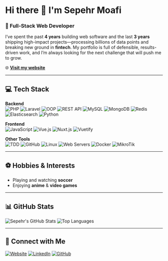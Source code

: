 # Hi there 👋 I'm Sepehr Moafi

### 🚀 Full-Stack Web Developer  
I’ve spent the past **4 years** building web software and the last **3 years** shipping high-impact projects—processing billions of data points and breaking new ground in **fintech**. My portfolio is full of defensible, results-driven work, and I’m always looking for the next challenge that will push me to grow.

🌐 **[Visit my website](https://sepehrmoafi.com/)**

---

## 💻 Tech Stack

**Backend**  
![PHP](https://img.shields.io/badge/PHP-777BB4?style=for-the-badge&logo=php&logoColor=white)
![Laravel](https://img.shields.io/badge/Laravel-FF2D20?style=for-the-badge&logo=laravel&logoColor=white)
![OOP](https://img.shields.io/badge/OOP-007396?style=for-the-badge)
![REST API](https://img.shields.io/badge/REST%20API-0078D7?style=for-the-badge)
![MySQL](https://img.shields.io/badge/MySQL-4479A1?style=for-the-badge&logo=mysql&logoColor=white)
![MongoDB](https://img.shields.io/badge/MongoDB-47A248?style=for-the-badge&logo=mongodb&logoColor=white)
![Redis](https://img.shields.io/badge/Redis-DC382D?style=for-the-badge&logo=redis&logoColor=white)
![Elasticsearch](https://img.shields.io/badge/Elasticsearch-005571?style=for-the-badge&logo=elasticsearch&logoColor=white)
![Python](https://img.shields.io/badge/Python-3776AB?style=for-the-badge&logo=python&logoColor=white)

**Frontend**  
![JavaScript](https://img.shields.io/badge/JavaScript-F7DF1E?style=for-the-badge&logo=javascript&logoColor=black)
![Vue.js](https://img.shields.io/badge/Vue.js-4FC08D?style=for-the-badge&logo=vue.js&logoColor=white)
![Nuxt.js](https://img.shields.io/badge/Nuxt.js-00DC82?style=for-the-badge&logo=nuxt.js&logoColor=white)
![Vuetify](https://img.shields.io/badge/Vuetify-1867C0?style=for-the-badge&logo=vuetify&logoColor=white)

**Other Tools**  
![TDD](https://img.shields.io/badge/TDD-blue?style=for-the-badge)
![GitHub](https://img.shields.io/badge/GitHub-181717?style=for-the-badge&logo=github&logoColor=white)
![Linux](https://img.shields.io/badge/Linux-FCC624?style=for-the-badge&logo=linux&logoColor=black)
![Web Servers](https://img.shields.io/badge/Web%20Servers-4285F4?style=for-the-badge)
![Docker](https://img.shields.io/badge/Docker-2496ED?style=for-the-badge&logo=docker&logoColor=white)
![MikroTik](https://img.shields.io/badge/MikroTik-DD1B16?style=for-the-badge)

---

## ⚽ Hobbies & Interests
- Playing and watching **soccer**
- Enjoying **anime** & **video games**

---

## 📊 GitHub Stats
![Sepehr's GitHub Stats](https://github-readme-stats.vercel.app/api?username=3p3hr&show_icons=true&theme=radical&count_private=true)
![Top Languages](https://github-readme-stats.vercel.app/api/top-langs/?username=3p3hr&layout=compact&theme=radical)

---

## 🤝 Connect with Me
[![Website](https://img.shields.io/badge/Website-4285F4?style=for-the-badge&logo=google-chrome&logoColor=white)](https://sepehrmoafi.com/)
[![LinkedIn](https://img.shields.io/badge/LinkedIn-0A66C2?style=for-the-badge&logo=linkedin&logoColor=white)](https://www.linkedin.com/in/sepehrmoafi)
[![GitHub](https://img.shields.io/badge/GitHub-181717?style=for-the-badge&logo=github&logoColor=white)](https://github.com/3perM)
